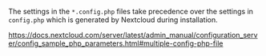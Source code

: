 The settings in the `*.config.php` files take precedence over the settings in
`config.php` which is generated by Nextcloud during installation.

<https://docs.nextcloud.com/server/latest/admin_manual/configuration_server/config_sample_php_parameters.html#multiple-config-php-file>
